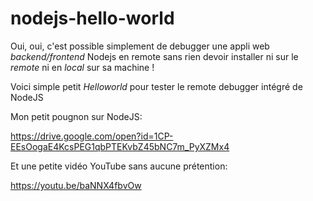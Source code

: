 # nodejs-hello-world

Oui, oui, c'est possible simplement de debugger une appli web *backend/frontend* Nodejs en remote sans rien devoir installer ni sur le *remote* ni en *local* sur sa machine !

Voici simple petit *Helloworld* pour tester le remote debugger intégré de NodeJS

Mon petit pougnon sur NodeJS:

https://drive.google.com/open?id=1CP-EEsOogaE4KcsPEG1qbPTEKvbZ45bNC7m_PyXZMx4

Et une petite vidéo YouTube sans aucune prétention:

https://youtu.be/baNNX4fbvOw

